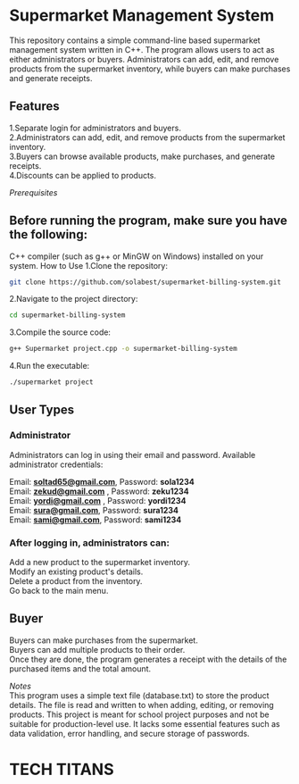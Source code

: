 # Supermarket Management System
  This repository contains a simple command-line based supermarket management system written in C++. The program allows users to act as either administrators or buyers. Administrators can add, edit, and remove products from the supermarket inventory, while buyers can make purchases and generate receipts.

 ## Features
1.Separate login for administrators and buyers.  
2.Administrators can add, edit, and remove products from the supermarket inventory.  
3.Buyers can browse available products, make purchases, and generate receipts.  
4.Discounts can be applied to products.  

*Prerequisites*  
## Before running the program, make sure you have the following:

C++ compiler (such as g++ or MinGW on Windows) installed on your system.
How to Use
1.Clone the repository:
``` bash
git clone https://github.com/solabest/supermarket-billing-system.git
``` 
2.Navigate to the project directory:
``` bash
cd supermarket-billing-system
``` 
3.Compile the source code:
``` bash
g++ Supermarket project.cpp -o supermarket-billing-system
``` 
4.Run the executable:
``` bash
./supermarket project
```
## User Types
### Administrator
Administrators can log in using their email and password.
Available administrator credentials:

Email: **soltad65@gmail.com**, Password: **sola1234**  
Email: **zekud@gmail.com** , Password: **zeku1234**  
Email: **yordi@gmail.com** , Password: **yordi1234**  
Email: **sura@gmail.com**, Password: **sura1234**  
Email: **sami@gmail.com**, Password: **sami1234**  

### After logging in, administrators can:

Add a new product to the supermarket inventory.  
Modify an existing product's details.  
Delete a product from the inventory.  
Go back to the main menu.  
## Buyer  
Buyers can make purchases from the supermarket.  
Buyers can add multiple products to their order.  
Once they are done, the program generates a receipt with the details of the purchased items and the total amount.  

*Notes*  
  This program uses a simple text file (database.txt) to store the product details. The file is read and written to when adding, editing, or removing products.
This project is meant for school project purposes and not be suitable for production-level use. It lacks some essential features such as data validation, error handling, and secure storage of passwords.


   #  TECH TITANS 
